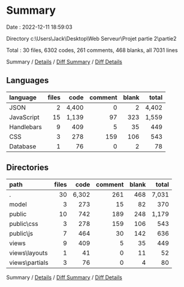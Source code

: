 # Summary

Date : 2022-12-11 18:59:03

Directory c:\\Users\\Jack\\Desktop\\Web Serveur\\Projet partie 2\\partie2

Total : 30 files,  6302 codes, 261 comments, 468 blanks, all 7031 lines

Summary / [Details](details.md) / [Diff Summary](diff.md) / [Diff Details](diff-details.md)

## Languages
| language | files | code | comment | blank | total |
| :--- | ---: | ---: | ---: | ---: | ---: |
| JSON | 2 | 4,400 | 0 | 2 | 4,402 |
| JavaScript | 15 | 1,139 | 97 | 323 | 1,559 |
| Handlebars | 9 | 409 | 5 | 35 | 449 |
| CSS | 3 | 278 | 159 | 106 | 543 |
| Database | 1 | 76 | 0 | 2 | 78 |

## Directories
| path | files | code | comment | blank | total |
| :--- | ---: | ---: | ---: | ---: | ---: |
| . | 30 | 6,302 | 261 | 468 | 7,031 |
| model | 3 | 273 | 15 | 82 | 370 |
| public | 10 | 742 | 189 | 248 | 1,179 |
| public\\css | 3 | 278 | 159 | 106 | 543 |
| public\\js | 7 | 464 | 30 | 142 | 636 |
| views | 9 | 409 | 5 | 35 | 449 |
| views\\layouts | 1 | 41 | 0 | 11 | 52 |
| views\\partials | 3 | 76 | 0 | 4 | 80 |

Summary / [Details](details.md) / [Diff Summary](diff.md) / [Diff Details](diff-details.md)